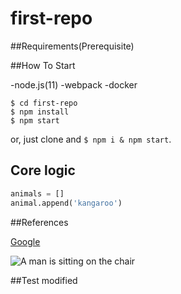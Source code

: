 # first-repo

##Requirements(Prerequisite)

##How To Start

 -node.js(11)
 -webpack
 -docker

```shell
$ cd first-repo
$ npm install
$ npm start
```
or, just clone and `$ npm i & npm start`.

## Core logic

```python
animals = []
animal.append('kangaroo')
```

##References

[Google](https://www.google.com/)

![A man is sitting on the chair](imgs/man-on-the-chair.jpg)

##Test
modified
